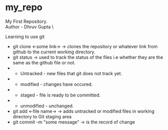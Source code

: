# my_repo
My First Repository.\
Author - Dhruv Gupta \

Learning to use git 

- git clone <-some link-> -> clones the repository or whatever link from github to the current working directory.
- git status -> used to track the status of the files i.e whether they are the same as the github file or not.
- - Untracked - new files that git does not track yet.
- - modified - changes have occured.
- - staged - file is ready to be committed.
- - unmodified - unchanged.
- git add <-file name-> -> adds untracked or modified files in working directory to Git staging area
- git commit -m "some message" -> is the record of change